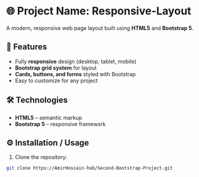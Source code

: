 # 🌐 Project Name: Responsive-Layout

A modern, responsive web page layout built using **HTML5** and **Bootstrap 5**.

## 🧩 Features
- Fully **responsive** design (desktop, tablet, mobile)
- **Bootstrap grid system** for layout
- **Cards, buttons, and forms** styled with Bootstrap
- Easy to customize for any project

## 🛠️ Technologies
- **HTML5** – semantic markup
- **Bootstrap 5** – responsive framework

## ⚙️ Installation / Usage
1. Clone the repository:
```bash
git clone https://AmirHossain-hub/Second-Bootstrap-Project.git
